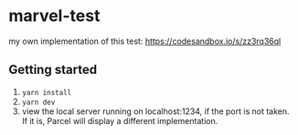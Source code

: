 # marvel-test
my own implementation of this test: https://codesandbox.io/s/zz3rq36ql

## Getting started
1. `yarn install`
2. `yarn dev`
3. view the local server running on localhost:1234, if the port is not taken. If it is, Parcel will display a different implementation.
